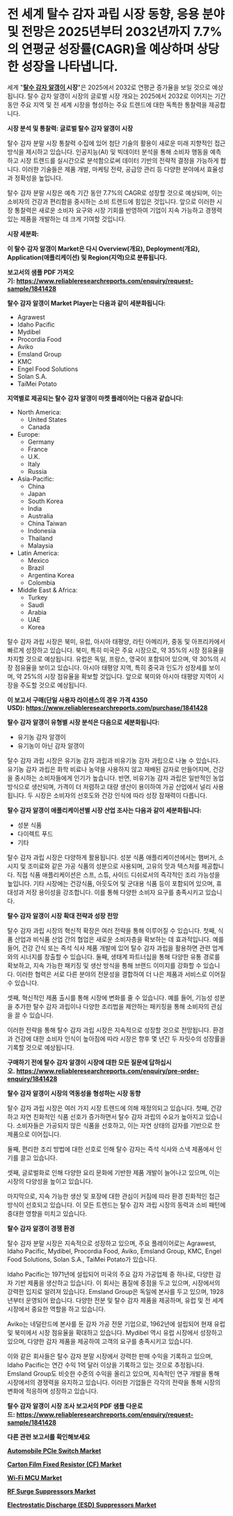 <p><h1>전 세계 탈수 감자 과립 시장 동향, 응용 분야 및 전망은 2025년부터 2032년까지 7.7%의 연평균 성장률(CAGR)을 예상하며 상당한 성장을 나타냅니다.</h1></p><p>세계 "<strong><a href="https://www.reliableresearchreports.com/dehydrated-potato-granules-r1841428?utm_campaign=106&utm_medium=8&utm_source=Github&utm_content=ia&utm_term=13022025&utm_id=dehydrated-potato-granules">탈수 감자 알갱이&nbsp;</a></strong><strong>시장</strong>"은 2025에서 2032로 연평균 증가율을 보일 것으로 예상됩니다. 탈수 감자 알갱이 시장의 글로벌 시장 개요는 2025에서 2032로 이어지는 기간 동안 주요 지역 및 전 세계 시장을 형성하는 주요 트렌드에 대한 독특한 통찰력을 제공합니다.</p>
<p><strong>시장 분석 및 통찰력: 글로벌 탈수 감자 알갱이 시장</strong></p>
<p><p>탈수 감자 분말 시장 통찰력 수집에 있어 첨단 기술의 활용이 새로운 미래 지향적인 접근 방식을 제시하고 있습니다. 인공지능(AI) 및 빅데이터 분석을 통해 소비자 행동을 예측하고 시장 트렌드를 실시간으로 분석함으로써 데이터 기반의 전략적 결정을 가능하게 합니다. 이러한 기술들은 제품 개발, 마케팅 전략, 공급망 관리 등 다양한 분야에서 효율성과 정확성을 높입니다. </p><p>탈수 감자 분말 시장은 예측 기간 동안 7.7%의 CAGR로 성장할 것으로 예상되며, 이는 소비자의 건강과 편리함을 중시하는 소비 트렌드에 힘입은 것입니다. 앞으로 이러한 시장 통찰력은 새로운 소비자 요구와 시장 기회를 반영하여 기업이 지속 가능하고 경쟁력 있는 제품을 개발하는 데 크게 기여할 것입니다.</p><a href="%7CAUTHORITHY_DOMAIN_URL%7C?utm_campaign=106&utm_medium=8&utm_source=Github&utm_content=ia&utm_term=13022025&utm_id=dehydrated-potato-granules"></a></p>
<p><strong>시장 세분화:</strong></p>
<p><strong>이 탈수 감자 알갱이 Market은 다시 Overview(개요), Deployment(개요), Application(애플리케이션) 및 Region(지역)으로 분류됩니다.</strong></p>
<p><strong>보고서의 샘플 PDF 가져오기:&nbsp;<a href="https://www.reliableresearchreports.com/enquiry/request-sample/1841428?utm_campaign=106&utm_medium=8&utm_source=Github&utm_content=ia&utm_term=13022025&utm_id=dehydrated-potato-granules">https://www.reliableresearchreports.com/enquiry/request-sample/1841428</a></strong><strong></strong></p>
<p><strong>탈수 감자 알갱이 Market Player는 다음과 같이 세분화됩니다:</strong></p>
<p><ul><li>Agrawest</li><li>Idaho Pacific</li><li>Mydibel</li><li>Procordia Food</li><li>Aviko</li><li>Emsland Group</li><li>KMC</li><li>Engel Food Solutions</li><li>Solan S.A.</li><li>TaiMei Potato</li></ul></p>
<p><strong>지역별로 제공되는 탈수 감자 알갱이 마켓 플레이어는 다음과 같습니다:</strong></p>
<p><ul>
    <li>
        North America:
        <ul>
            <li>United States</li>
            <li>Canada</li>
        </ul>
    </li>
    <li>
        Europe:
        <ul>
            <li>Germany</li>
            <li>France</li>
            <li>U.K.</li>
            <li>Italy</li>
            <li>Russia</li>
        </ul>
    </li>
    <li>
        Asia-Pacific:
        <ul>
            <li>China</li>
            <li>Japan</li>
            <li>South Korea</li>
            <li>India</li>
            <li>Australia</li>
            <li>China Taiwan</li>
            <li>Indonesia</li>
            <li>Thailand</li>
            <li>Malaysia</li>
        </ul>
    </li>
    <li>
        Latin America:
        <ul>
            <li>Mexico</li>
            <li>Brazil</li>
            <li>Argentina Korea</li>
            <li>Colombia</li>
        </ul>
    </li>
    <li>
        Middle East & Africa:
        <ul>
            <li>Turkey</li>
            <li>Saudi</li>
            <li>Arabia</li>
            <li>UAE</li>
            <li>Korea</li>
        </ul>
    </li>
    </ul></p>
<p><p>탈수 감자 과립 시장은 북미, 유럽, 아시아 태평양, 라틴 아메리카, 중동 및 아프리카에서 빠르게 성장하고 있습니다. 북미, 특히 미국은 주요 시장으로, 약 35%의 시장 점유율을 차지할 것으로 예상됩니다. 유럽은 독일, 프랑스, 영국이 포함되어 있으며, 약 30%의 시장 점유율을 보이고 있습니다. 아시아 태평양 지역, 특히 중국과 인도가 성장세를 보이며, 약 25%의 시장 점유율을 확보할 것입니다. 앞으로 북미와 아시아 태평양 지역이 시장을 주도할 것으로 예상됩니다.</p></p>
<p><strong>이 보고서 구매(단일 사용자 라이센스의 경우 가격 4350 USD):&nbsp;<a href="https://www.reliableresearchreports.com/purchase/1841428?utm_campaign=106&utm_medium=8&utm_source=Github&utm_content=ia&utm_term=13022025&utm_id=dehydrated-potato-granules">https://www.reliableresearchreports.com/purchase/1841428</a></strong></p>
<p><strong>탈수 감자 알갱이 유형별 시장 분석은 다음으로 세분화됩니다:</strong></p>
<p><ul><li>유기농 감자 알갱이</li><li>유기농이 아닌 감자 알갱이</li></ul></p>
<p><p>탈수 감자 과립 시장은 유기농 감자 과립과 비유기농 감자 과립으로 나눌 수 있습니다. 유기농 감자 과립은 화학 비료나 농약을 사용하지 않고 재배된 감자로 만들어지며, 건강을 중시하는 소비자들에게 인기가 높습니다. 반면, 비유기농 감자 과립은 일반적인 농업 방식으로 생산되며, 가격이 더 저렴하고 대량 생산이 용이하여 가공 산업에서 널리 사용됩니다. 두 시장은 소비자의 선호도와 건강 인식에 따라 성장 잠재력이 다릅니다.</p></p>
<p><strong>탈수 감자 알갱이 애플리케이션별 시장 산업 조사는 다음과 같이 세분화됩니다:</strong></p>
<p><ul><li>성분 식품</li><li>다이렉트 푸드</li><li>기타</li></ul></p>
<p><p>탈수 감자 과립 시장은 다양하게 활용됩니다. 성분 식품 애플리케이션에서는 햄버거, 소시지 및 조미료와 같은 가공 식품의 성분으로 사용되며, 고유의 맛과 텍스처를 제공합니다. 직접 식품 애플리케이션은 스프, 스튜, 사이드 디쉬로서의 즉각적인 조리 가능성을 높입니다. 기타 시장에는 건강식품, 아웃도어 및 군대용 식품 등이 포함되어 있으며, 휴대성과 저장 용이성을 강조합니다. 이를 통해 다양한 소비자 요구를 충족시키고 있습니다.</p></p>
<p><strong>탈수 감자 알갱이 시장 확대 전략과 성장 전망</strong></p>
<p><p>탈수 감자 과립 시장의 혁신적 확장은 여러 전략을 통해 이루어질 수 있습니다. 첫째, 식품 산업과 비식품 산업 간의 협업은 새로운 소비자층을 확보하는 데 효과적입니다. 예를 들어, 건강 간식 또는 즉석 식사 제품 개발에 있어 탈수 감자 과립을 활용하면 관련 업계와의 시너지를 창출할 수 있습니다. 둘째, 생태계 파트너십을 통해 다양한 유통 경로를 확보하고, 지속 가능한 패키징 및 생산 방식을 통해 브랜드 이미지를 강화할 수 있습니다. 이러한 협력은 서로 다른 분야의 전문성을 결합하여 더 나은 제품과 서비스로 이어질 수 있습니다.</p><p>셋째, 혁신적인 제품 출시를 통해 시장에 변화를 줄 수 있습니다. 예를 들어, 기능성 성분을 추가한 탈수 감자 과립이나 다양한 조리법을 제안하는 패키징을 통해 소비자의 관심을 끌 수 있습니다. </p><p>이러한 전략을 통해 탈수 감자 과립 시장은 지속적으로 성장할 것으로 전망됩니다. 환경과 건강에 대한 소비자 인식이 높아짐에 따라 시장은 향후 몇 년간 두 자릿수의 성장률을 기록할 것으로 예상됩니다.</p></p>
<p><strong>구매하기 전에 탈수 감자 알갱이 시장에 대한 모든 질문에 답하십시오.&nbsp;<a href="https://www.reliableresearchreports.com/enquiry/pre-order-enquiry/1841428?utm_campaign=106&utm_medium=8&utm_source=Github&utm_content=ia&utm_term=13022025&utm_id=dehydrated-potato-granules">https://www.reliableresearchreports.com/enquiry/pre-order-enquiry/1841428</a></strong><strong></strong></p>
<p><strong>탈수 감자 알갱이 시장의 역동성을 형성하는 시장 동향</strong></p>
<p><p>탈수 감자 과립 시장은 여러 가지 시장 트렌드에 의해 재정의되고 있습니다. 첫째, 건강하고 자연 친화적인 식품 선호가 증가하면서 탈수 감자 과립의 수요가 높아지고 있습니다. 소비자들은 가공되지 않은 식품을 선호하고, 이는 자연 상태의 감자를 기반으로 한 제품으로 이어집니다. </p><p>둘째, 편리한 조리 방법에 대한 선호로 인해 탈수 감자는 즉석 식사와 스낵 제품에서 인기를 끌고 있습니다. </p><p>셋째, 글로벌화로 인해 다양한 요리 문화에 기반한 제품 개발이 늘어나고 있으며, 이는 시장의 다양성을 높이고 있습니다. </p><p>마지막으로, 지속 가능한 생산 및 포장에 대한 관심이 커짐에 따라 환경 친화적인 접근 방식이 선호되고 있습니다. 이 모든 트렌드는 탈수 감자 과립 시장의 동력과 소비 패턴에 중대한 영향을 미치고 있습니다.</p></p>
<p><strong>탈수 감자 알갱이 경쟁 환경</strong></p>
<p><p>탈수 감자 분말 시장은 지속적으로 성장하고 있으며, 주요 플레이어로는 Agrawest, Idaho Pacific, Mydibel, Procordia Food, Aviko, Emsland Group, KMC, Engel Food Solutions, Solan S.A., TaiMei Potato가 있습니다. </p><p>Idaho Pacific는 1971년에 설립되어 미국의 주요 감자 가공업체 중 하나로, 다양한 감자 기반 제품을 생산하고 있습니다. 이 회사는 품질에 중점을 두고 있으며, 시장에서의 강력한 입지로 알려져 있습니다. Emsland Group은 독일에 본사를 두고 있으며, 1928년부터 운영되어 왔습니다. 다양한 전분 및 탈수 감자 제품을 제공하며, 유럽 및 전 세계 시장에서 중요한 역할을 하고 있습니다.</p><p>Aviko는 네덜란드에 본사를 둔 감자 가공 전문 기업으로, 1962년에 설립되어 현재 유럽 및 북미에서 시장 점유율을 확대하고 있습니다. Mydibel 역시 유럽 시장에서 성장하고 있으며, 다양한 감자 제품을 제공하여 고객의 요구를 충족시키고 있습니다.</p><p>이와 같은 회사들은 탈수 감자 분말 시장에서 강력한 판매 수익을 기록하고 있으며, Idaho Pacific는 연간 수익 1억 달러 이상을 기록하고 있는 것으로 추정됩니다. Emsland Group도 비슷한 수준의 수익을 올리고 있으며, 지속적인 연구 개발을 통해 시장에서의 경쟁력을 유지하고 있습니다. 이러한 기업들은 각각의 전략을 통해 시장의 변화에 적응하며 성장하고 있습니다.</p></p>
<p><strong>탈수 감자 알갱이 시장 조사 보고서의 PDF 샘플 다운로드:&nbsp;<a href="https://www.reliableresearchreports.com/enquiry/request-sample/1841428?utm_campaign=106&utm_medium=8&utm_source=Github&utm_content=ia&utm_term=13022025&utm_id=dehydrated-potato-granules">https://www.reliableresearchreports.com/enquiry/request-sample/1841428</a></strong></p>
<p><strong></strong></p>
<p><strong></strong></p>
<p><strong></strong></p>
<p><strong></strong></p>
<p><strong>다른 관련 보고서를 확인해보세요</strong></p>
<p><strong><p><a href="https://github.com/saroarmaicky/Market-Research-Report-List-1/blob/main/automobile-pcie-switch-market.md?utm_campaign=106&utm_medium=8&utm_source=Github&utm_content=ia&utm_term=13022025&utm_id=dehydrated-potato-granules">Automobile PCIe Switch Market</a></p><p><a href="https://github.com/lvaill871987/Market-Research-Report-List-1/blob/main/carton-film-fixed-resistor-cf-market.md?utm_campaign=106&utm_medium=8&utm_source=Github&utm_content=ia&utm_term=13022025&utm_id=dehydrated-potato-granules">Carton Film Fixed Resistor (CF) Market</a></p><p><a href="https://github.com/saoutiguarro/Market-Research-Report-List-1/blob/main/wi-fi-mcu-market.md?utm_campaign=106&utm_medium=8&utm_source=Github&utm_content=ia&utm_term=13022025&utm_id=dehydrated-potato-granules">Wi-Fi MCU Market</a></p><p><a href="https://github.com/ahamdyzabira4/Market-Research-Report-List-1/blob/main/rf-surge-suppressors-market.md?utm_campaign=106&utm_medium=8&utm_source=Github&utm_content=ia&utm_term=13022025&utm_id=dehydrated-potato-granules">RF Surge Suppressors Market</a></p><p><a href="https://github.com/klaassenmackenzie6/Market-Research-Report-List-1/blob/main/electrostatic-discharge-esd-suppressors-market.md?utm_campaign=106&utm_medium=8&utm_source=Github&utm_content=ia&utm_term=13022025&utm_id=dehydrated-potato-granules">Electrostatic Discharge (ESD) Suppressors Market</a></p></strong></p>